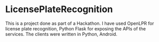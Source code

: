 # LicensePlateRecognition
This is a project done as part of a Hackathon. I have used OpenLPR for license plate recognition, Python Flask for exposing the APIs of the services. The clients were written in Python, Android.
